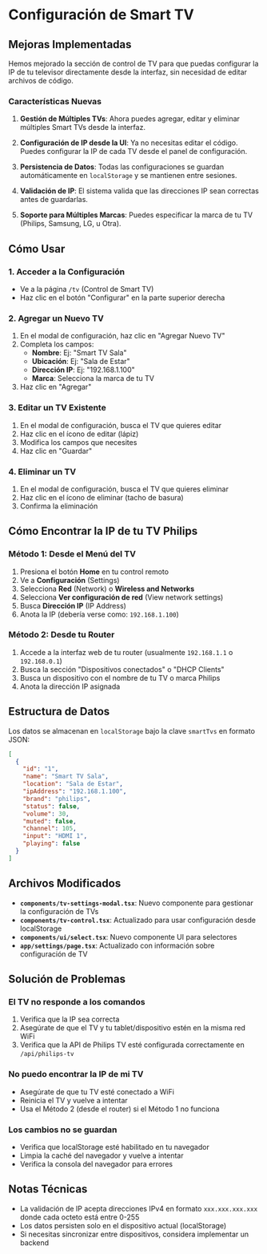 # Configuración de Smart TV

## Mejoras Implementadas

Hemos mejorado la sección de control de TV para que puedas configurar la IP de tu televisor directamente desde la interfaz, sin necesidad de editar archivos de código.

### Características Nuevas

1. **Gestión de Múltiples TVs**: Ahora puedes agregar, editar y eliminar múltiples Smart TVs desde la interfaz.

2. **Configuración de IP desde la UI**: Ya no necesitas editar el código. Puedes configurar la IP de cada TV desde el panel de configuración.

3. **Persistencia de Datos**: Todas las configuraciones se guardan automáticamente en `localStorage` y se mantienen entre sesiones.

4. **Validación de IP**: El sistema valida que las direcciones IP sean correctas antes de guardarlas.

5. **Soporte para Múltiples Marcas**: Puedes especificar la marca de tu TV (Philips, Samsung, LG, u Otra).

## Cómo Usar

### 1. Acceder a la Configuración

- Ve a la página `/tv` (Control de Smart TV)
- Haz clic en el botón "Configurar" en la parte superior derecha

### 2. Agregar un Nuevo TV

1. En el modal de configuración, haz clic en "Agregar Nuevo TV"
2. Completa los campos:
   - **Nombre**: Ej: "Smart TV Sala"
   - **Ubicación**: Ej: "Sala de Estar"
   - **Dirección IP**: Ej: "192.168.1.100"
   - **Marca**: Selecciona la marca de tu TV
3. Haz clic en "Agregar"

### 3. Editar un TV Existente

1. En el modal de configuración, busca el TV que quieres editar
2. Haz clic en el ícono de editar (lápiz)
3. Modifica los campos que necesites
4. Haz clic en "Guardar"

### 4. Eliminar un TV

1. En el modal de configuración, busca el TV que quieres eliminar
2. Haz clic en el ícono de eliminar (tacho de basura)
3. Confirma la eliminación

## Cómo Encontrar la IP de tu TV Philips

### Método 1: Desde el Menú del TV

1. Presiona el botón **Home** en tu control remoto
2. Ve a **Configuración** (Settings)
3. Selecciona **Red** (Network) o **Wireless and Networks**
4. Selecciona **Ver configuración de red** (View network settings)
5. Busca **Dirección IP** (IP Address)
6. Anota la IP (debería verse como: `192.168.1.100`)

### Método 2: Desde tu Router

1. Accede a la interfaz web de tu router (usualmente `192.168.1.1` o `192.168.0.1`)
2. Busca la sección "Dispositivos conectados" o "DHCP Clients"
3. Busca un dispositivo con el nombre de tu TV o marca Philips
4. Anota la dirección IP asignada

## Estructura de Datos

Los datos se almacenan en `localStorage` bajo la clave `smartTvs` en formato JSON:

```json
[
  {
    "id": "1",
    "name": "Smart TV Sala",
    "location": "Sala de Estar",
    "ipAddress": "192.168.1.100",
    "brand": "philips",
    "status": false,
    "volume": 30,
    "muted": false,
    "channel": 105,
    "input": "HDMI 1",
    "playing": false
  }
]
```

## Archivos Modificados

- **`components/tv-settings-modal.tsx`**: Nuevo componente para gestionar la configuración de TVs
- **`components/tv-control.tsx`**: Actualizado para usar configuración desde localStorage
- **`components/ui/select.tsx`**: Nuevo componente UI para selectores
- **`app/settings/page.tsx`**: Actualizado con información sobre configuración de TV

## Solución de Problemas

### El TV no responde a los comandos

1. Verifica que la IP sea correcta
2. Asegúrate de que el TV y tu tablet/dispositivo estén en la misma red WiFi
3. Verifica que la API de Philips TV esté configurada correctamente en `/api/philips-tv`

### No puedo encontrar la IP de mi TV

- Asegúrate de que tu TV esté conectado a WiFi
- Reinicia el TV y vuelve a intentar
- Usa el Método 2 (desde el router) si el Método 1 no funciona

### Los cambios no se guardan

- Verifica que localStorage esté habilitado en tu navegador
- Limpia la caché del navegador y vuelve a intentar
- Verifica la consola del navegador para errores

## Notas Técnicas

- La validación de IP acepta direcciones IPv4 en formato `xxx.xxx.xxx.xxx` donde cada octeto está entre 0-255
- Los datos persisten solo en el dispositivo actual (localStorage)
- Si necesitas sincronizar entre dispositivos, considera implementar un backend
